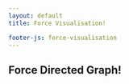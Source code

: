 ```yaml
---
layout: default
title: Force Visualisation!

footer-js: force-visualisation
---
```


## Force Directed Graph!
